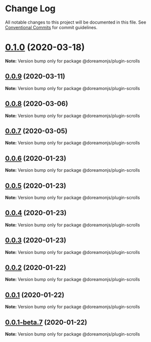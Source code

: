# Change Log

All notable changes to this project will be documented in this file.
See [Conventional Commits](https://conventionalcommits.org) for commit guidelines.

# [0.1.0](https://github.com/doreamonjs/doreamon/compare/v0.0.9...v0.1.0) (2020-03-18)

**Note:** Version bump only for package @doreamonjs/plugin-scrolls





## [0.0.9](https://github.com/doreamonjs/doreamon/compare/v0.0.8...v0.0.9) (2020-03-11)

**Note:** Version bump only for package @doreamonjs/plugin-scrolls





## [0.0.8](https://github.com/doreamonjs/doreamon/compare/v0.0.7...v0.0.8) (2020-03-06)

**Note:** Version bump only for package @doreamonjs/plugin-scrolls





## [0.0.7](https://github.com/doreamonjs/doreamon/compare/v0.0.6...v0.0.7) (2020-03-05)

**Note:** Version bump only for package @doreamonjs/plugin-scrolls





## [0.0.6](https://github.com/doreamonjs/doreamon/compare/v0.0.5...v0.0.6) (2020-01-23)

**Note:** Version bump only for package @doreamonjs/plugin-scrolls





## [0.0.5](https://github.com/doreamonjs/doreamon/compare/v0.0.4...v0.0.5) (2020-01-23)

**Note:** Version bump only for package @doreamonjs/plugin-scrolls





## [0.0.4](https://github.com/doreamonjs/doreamon/compare/v0.0.3...v0.0.4) (2020-01-23)

**Note:** Version bump only for package @doreamonjs/plugin-scrolls





## [0.0.3](https://github.com/doreamonjs/doreamon/compare/v0.0.2...v0.0.3) (2020-01-23)

**Note:** Version bump only for package @doreamonjs/plugin-scrolls





## [0.0.2](https://github.com/doreamonjs/doreamon/compare/v0.0.1...v0.0.2) (2020-01-22)

**Note:** Version bump only for package @doreamonjs/plugin-scrolls





## [0.0.1](https://github.com/doreamonjs/doreamon/compare/v0.0.1-beta.7...v0.0.1) (2020-01-22)

**Note:** Version bump only for package @doreamonjs/plugin-scrolls





## [0.0.1-beta.7](https://github.com/doreamonjs/doreamon/compare/v0.0.1-beta.6...v0.0.1-beta.7) (2020-01-22)

**Note:** Version bump only for package @doreamonjs/plugin-scrolls
